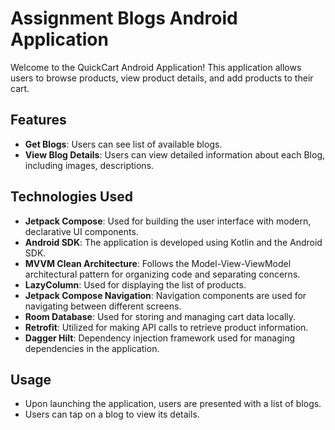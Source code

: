 # Assignment Blogs Android Application

Welcome to the QuickCart Android Application! This application allows users to browse products, view product details, and add products to their cart.

## Features

- **Get Blogs**: Users can see list of available blogs.
- **View Blog Details**: Users can view detailed information about each Blog, including images, descriptions.


## Technologies Used

- **Jetpack Compose**: Used for building the user interface with modern, declarative UI components.
- **Android SDK**: The application is developed using Kotlin and the Android SDK.
- **MVVM Clean Architecture**: Follows the Model-View-ViewModel architectural pattern for organizing code and separating concerns.
- **LazyColumn**: Used for displaying the list of products.
- **Jetpack Compose Navigation**: Navigation components are used for navigating between different screens.
- **Room Database**: Used for storing and managing cart data locally.
- **Retrofit**: Utilized for making API calls to retrieve product information.
- **Dagger Hilt**: Dependency injection framework used for managing dependencies in the application.

## Usage

- Upon launching the application, users are presented with a list of blogs.
- Users can tap on a blog to view its details.


